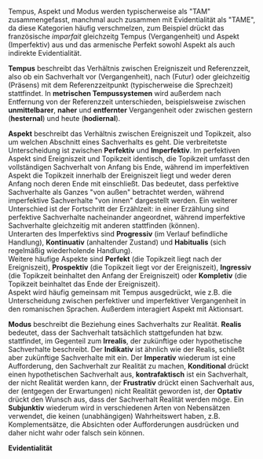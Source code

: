 Tempus, Aspekt und Modus werden typischerweise als "TAM" zusammengefasst, manchmal auch zusammen mit Evidentialität als "TAME", da diese Kategorien häufig verschmelzen, zum Beispiel drückt das französische *imparfait* gleichzeitg Tempus (Vergangenheit) und Aspekt (Imperfektiv) aus und das armenische Perfekt sowohl Aspekt als auch indirekte Evidentialität. 

**Tempus** beschreibt das Verhältnis zwischen Ereigniszeit und Referenzzeit, also ob ein Sachverhalt vor (Vergangenheit), nach (Futur) oder gleichzeitig (Präsens) mit dem Referenzzeitpunkt (typischerweise die Sprechzeit) stattfindet. In **metrischen Tempussystemen** wird außerdem nach Entfernung von der Referenzzeit unterschieden, beispielsweise zwischen **unmittelbarer**, **naher** und **entfernter** Vergangenheit oder zwischen gestern (**hesternal**) und heute (**hodiernal**).

**Aspekt** beschreibt das Verhältnis zwischen Ereigniszeit und Topikzeit, also um welchen Abschnitt eines Sachverhalts es geht. Die verbreitetste Unterscheidung ist zwischen **Perfektiv** und **Imperfektiv**. Im perfektiven Aspekt sind Ereigniszeit und Topikzeit identisch, die Topikzeit umfasst den vollständigen Sachverhalt von Anfang bis Ende, während im imperfektiven Aspekt die Topikzeit innerhalb der Ereigniszeit liegt und weder deren Anfang noch deren Ende mit einschließt. Das bedeutet, dass perfektive Sachverhalte als Ganzes "von außen" betrachtet werden, während imperfektive Sachverhalte "von innen" dargestellt werden. Ein weiterer Unterschied ist der Fortschritt der Erzählzeit: in einer Erzählung sind perfektive Sachverhalte nacheinander angeordnet, während imperfektive Sachverhalte gleichzeitig mit anderen stattfinden (können).  
Unterarten des Imperfektivs sind **Progressiv** (im Verlauf befindliche Handlung), **Kontinuativ** (anhaltender Zustand) und **Habitualis** (sich regelmäßig wiederholende Handlung).  
Weitere häufige Aspekte sind **Perfekt** (die Topikzeit liegt nach der Ereigniszeit), **Prospektiv** (die Topikzeit liegt vor der Ereigniszeit), **Ingressiv** (die Topikzeit beinhaltet den Anfang der Ereigniszeit) oder **Kompletiv** (die Topikzeit beinhaltet das Ende der Ereigniszeit).  
Aspekt wird häufig gemeinsam mit Tempus ausgedrückt, wie z.B. die Unterscheidung zwischen perfektiver und imperfektiver Vergangenheit in den romanischen Sprachen. Außerdem interagiert Aspekt mit Aktionsart.

**Modus** beschreibt die Beziehung eines Sachverhalts zur Realität. **Realis** bedeutet, dass der Sachverhalt tatsächlich stattgefunden hat bzw. stattfindet, im Gegenteil zum **Irrealis**, der zukünftige oder hypothetische Sachverhalte beschreibt. Der **Indikativ** ist ähnlich wie der Realis, schließt aber zukünftige Sachverhalte mit ein. Der **Imperativ** wiederum ist eine Aufforderung, den Sachverhalt zur Realität zu machen, **Konditional** drückt einen hypothetischen Sachverhalt aus, **kontrafaktisch** ist ein Sachverhalt, der nicht Realität werden kann, der **Frustrativ** drückt einen Sachverhalt aus, der (entgegen der Erwartungen) nicht Realität geworden ist, der **Optativ** drückt den Wunsch aus, dass der Sachverhalt Realität werden möge. Ein **Subjunktiv** wiederum wird in verschiedenen Arten von Nebensätzen verwendet, die keinen (unabhängigen) Wahrheitswert haben, z.B. Komplementsätze, die Absichten oder Aufforderungen ausdrücken und daher nicht wahr oder falsch sein können.

**Evidentialität**
